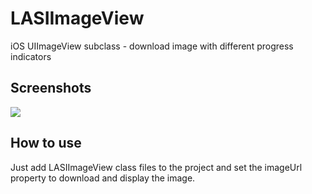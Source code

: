 LASIImageView
=============

iOS UIImageView subclass - download image with different progress indicators

Screenshots
-----------
[![](http://lukagabric.com/wp-content/uploads/2013/09/LASIImageViewSample.png)](http://lukagabric.com/wp-content/uploads/2013/09/LASIImageViewSample.png)

How to use
----------

Just add LASIImageView class files to the project and set the imageUrl property to download and display the image.
